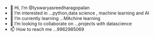 - 👋 Hi, I’m @Iyswaryasreedharagopalan
- 👀 I’m interested in ...python,data science , machine learning and AI
- 🌱 I’m currently learning ...MAchine learning
- 💞️ I’m looking to collaborate on ...projects with datascience
- 📫 How to reach me ...9962985069

<!---
Iyswaryasreedharagopalan/Iyswaryasreedharagopalan is a ✨ special ✨ repository because its `README.md` (this file) appears on your GitHub profile.
You can click the Preview link to take a look at your changes.
--->
